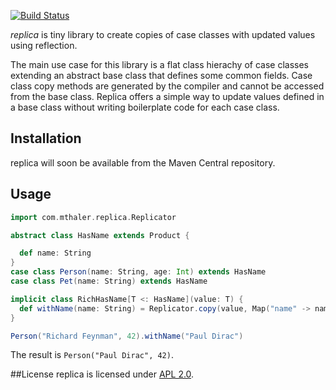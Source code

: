 [![Build Status](https://travis-ci.org/mthaler/replica.png)](https://travis-ci.org/mthaler/replica)

_replica_ is tiny library to create copies of case classes with updated values using reflection.

The main use case for this library is a flat class hierachy of case classes extending an abstract base class that defines some common fields.
Case class copy methods are generated by the compiler and cannot be accessed from the base class. Replica offers a simple way
to update values defined in a base class without writing boilerplate code for each case class.

## Installation

replica will soon be available from the Maven Central repository.

## Usage

```scala
import com.mthaler.replica.Replicator

abstract class HasName extends Product {

  def name: String
}
case class Person(name: String, age: Int) extends HasName
case class Pet(name: String) extends HasName

implicit class RichHasName[T <: HasName](value: T) {
  def withName(name: String) = Replicator.copy(value, Map("name" -> name))
}

Person("Richard Feynman", 42).withName("Paul Dirac")
```

The result is `Person("Paul Dirac", 42)`.

##License
replica is licensed under [APL 2.0](http://www.apache.org/licenses/LICENSE-2.0).
